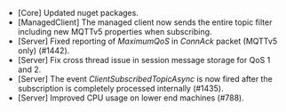 * [Core] Updated nuget packages.
* [ManagedClient] The managed client now sends the entire topic filter including new MQTTv5 properties when subscribing.
* [Server] Fixed reporting of _MaximumQoS_ in _ConnAck_ packet (MQTTv5 only) (#1442).
* [Server] Fix cross thread issue in session message storage for QoS 1 and 2.
* [Server] The event _ClientSubscribedTopicAsync_ is now fired after the subscription is completely processed internally (#1435).
* [Server] Improved CPU usage on lower end machines (#788).
